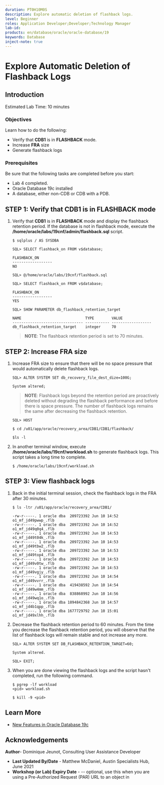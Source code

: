 ```yaml
---
duration: PT0H10M0S
description: Explore automatic deletion of flashback logs.
level: Beginner
roles: Application Developer;Developer;Technology Manager
lab-id:
products: en/database/oracle/oracle-database/19
keywords: Database
inject-note: true
---
```

# Explore Automatic Deletion of Flashback Logs

## Introduction

Estimated Lab Time: 10 minutes

### Objectives

Learn how to do the following:

- Verify that **CDB1** is in **FLASHBACK** mode.
- Increase **FRA** size
- Generate flashback logs



### Prerequisites

Be sure that the following tasks are completed before you start:

- Lab 4 completed.
- Oracle Database 19c installed
- A database, either non-CDB or CDB with a PDB.


## **STEP 1**: Verify that **CDB1** is in **FLASHBACK** mode

1. Verify that **CDB1** is in **FLASHBACK** mode and display the flashback retention period. If the database is not in flashback mode, execute the **/home/oracle/labs/19cnf/admin/flashback.sql** script.

    ```
    $ sqlplus / AS SYSDBA
    ```

    ```
    SQL> SELECT flashback_on FROM v$database;

    FLASHBACK_ON
    ------------------
    NO
    ```

    ```
    SQL> @/home/oracle/labs/19cnf/flashback.sql
    ```

    ```
    SQL> SELECT flashback_on FROM v$database;

    FLASHBACK_ON
    ------------------
    YES 
    ```

    ```
    SQL> SHOW PARAMETER db_flashback_retention_target

    NAME                             TYPE        VALUE
    -------------------------------- ----------- ------------------
    db_flashback_retention_target    integer     70
    ```
    >**NOTE**: The flashback retention period is set to 70 minutes.
## **STEP 2**: Increase **FRA** size

1. Increase FRA size to ensure that there will be no space pressure that would automatically delete flashback logs.
    
    ```
    SQL> ALTER SYSTEM SET db_recovery_file_dest_dize=100G;

    System altered;
    ```
    >**NOTE**: Flashback logs beyond the retention period are proactively deleted without degrading the flashback performance and before there is space pressure. The number of flashback logs remains the same after decreasing the flashback retention.

    ```
    SQL> HOST

    $ cd /u01/app/oracle/recovery_area/CDB1/CDB1/flashback/

    $ls -l
    ```

2. In another terminal window, execute **/home/oracle/labs/19cnf/workload.sh** to generate flashback logs. This script takes a long time to complete.

    ```
    $ /home/oracle/labs/19cnf/workload.sh
    ```
## **STEP 3**: View flashback logs
1. Back in the initial terminal session, check the flashback logs in the FRA after 30 minutes. 
    ```
    $ ls -ltr /u01/app/oracle/recovery_area/CDB1/

    -rw-r-----. 1 oracle dba  209723392 Jun 10 14:52 o1_mf_jd49pwwp_.flb
    -rw-r-----. 1 oracle dba  209723392 Jun 10 14:52 o1_mf_jd49q0q4_.flb
    -rw-r-----. 1 oracle dba  209723392 Jun 10 14:53 o1_mf_jd49t04k_.flb
    -rw-r-----. 1 oracle dba  209723392 Jun 10 14:53 o1_mf_jd49tbw2_.flb
    -rw-r-----. 1 oracle dba  209723392 Jun 10 14:53 o1_mf_jd49top4_.flb
    -rw-r-----. 1 oracle dba  209723392 Jun 10 14:53 o1_mf_jd49v0tw_.flb
    -rw-r-----. 1 oracle dba  209723392 Jun 10 14:53 o1_mf_jd49vgjy_.flb
    -rw-r-----. 1 oracle dba  209723392 Jun 10 14:54 o1_mf_jd49vvrr_.flb
    -rw-r-----. 1 oracle dba  419438592 Jun 10 14:54 o1_mf_jd49w4mm_.flb
    -rw-r-----. 1 oracle dba  838868992 Jun 10 14:56 o1_mf_jd49wq1o_.flb
    -rw-r-----. 1 oracle dba 1894842368 Jun 10 14:57 o1_mf_jd4b1qpp_.flb
    -rw-r-----. 1 oracle dba 1677729792 Jun 10 15:01 o1_mf_jd49xlhh_.flb
    ```

2. Decrease the flashback retention period to 60 minutes. From the time you decrease the flashback retention period, you will observe that the list of flashback logs will remain stable and not increase any more. 

    ```
    SQL> ALTER SYSTEM SET DB_FLASHBACK_RETENTION_TARGET=60;

    System altered.

    SQL> EXIT;
    ```
3. When you are done viewing the flashback logs and the script hasn't completed, run the following command.

    ```
    $ pgrep -lf workload
    <pid> workload.sh

    $ kill -9 <pid>
    ```



## Learn More

- [New Features in Oracle Database 19c](https://docs.oracle.com/en/database/oracle/oracle-database/19/newft/preface.html#GUID-E012DF0F-432D-4C03-A4C8-55420CB185F3)


## Acknowledgements

**Author**- Dominique Jeunot, Consulting User Assistance Developer
* **Last Updated By/Date** - Matthew McDaniel, Austin Specialists Hub, June 2021
* **Workshop (or Lab) Expiry Date** - <Month Year> -- optional, use this when you are using a Pre-Authorized Request (PAR) URL to an object in
